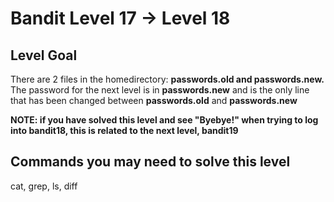 # Bandit Level 17 -> Level 18

## Level Goal
There are 2 files in the homedirectory: **passwords.old and passwords.new.** The password for the next level is in **passwords.new** and is the only line that has been changed between **passwords.old** and **passwords.new**

**NOTE: if you have solved this level and see "Byebye!" when trying to log into bandit18, this is related to the next level, bandit19**

## Commands you may need to solve this level
cat, grep, ls, diff
